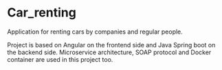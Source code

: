 # Car_renting

Application for renting cars by companies and regular people.

Project is based on Angular on the frontend side and Java Spring boot on the backend side. Microservice architecture, SOAP protocol and Docker container are used in this project too.
